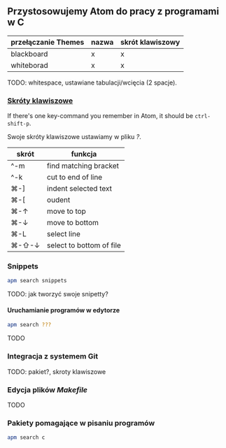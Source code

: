 ## Przystosowujemy Atom do pracy z programami w C

| przełączanie Themes  | nazwa | skrót klawiszowy |
|----------------------|-------|------------------|
| blackboard           | x     | x                |
| whiteborad           | x     | x                |

TODO: whitespace, ustawiane tabulacji/wcięcia (2 spacje).


### [Skróty klawiszowe](http://sweetme.at/2014/03/10/atom-editor-cheat-sheet/)

If there's one key-command you remember in Atom,
it should be `ctrl-shift-p`.

Swoje skróty klawiszowe ustawiamy w pliku *?*.

| skrót    | funkcja                  |
|----------|--------------------------|
|  ^-m     | find matching bracket    |
|  ^-k     | cut to end of line       |
|  ⌘-]    |  indent selected text     |
|  ⌘-[    |  oudent                   |
|  ⌘-↑    |  move to top              |
|  ⌘-↓    |  move to bottom           |
|  ⌘-L    |  select line              |
|  ⌘-⇧-↓ |  select to bottom of file |

### Snippets

```sh
apm search snippets
```

TODO: jak tworzyć swoje snipetty?


#### Uruchamianie programów w edytorze

```sh
apm search ???
```

TODO


### Integracja z systemem Git

TODO: pakiet?, skroty klawiszowe


### Edycja plików *Makefile*

TODO


### Pakiety pomagające w pisaniu programów

```sh
apm search c
```
